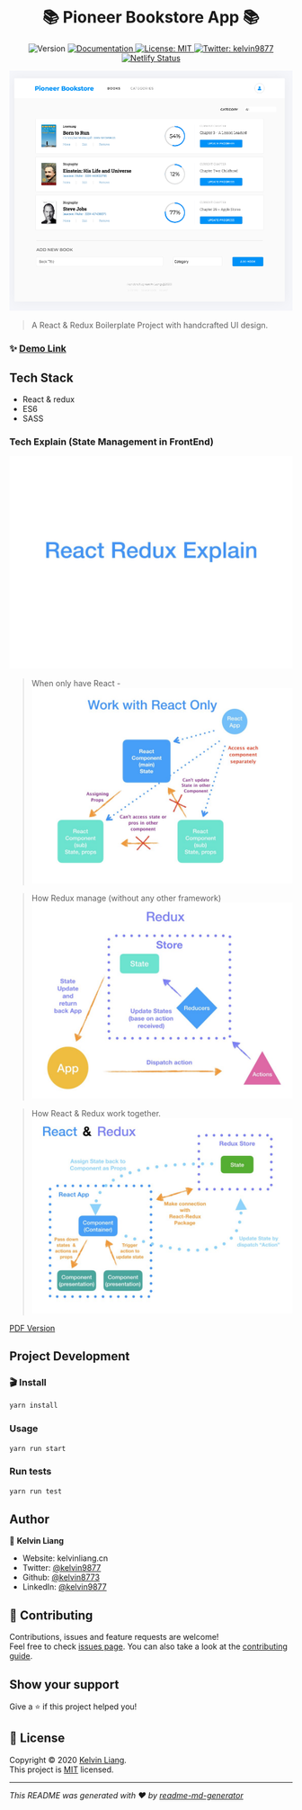 <h1 align="center">📚 Pioneer Bookstore App 📚</h1>
<p align="center">
  <img alt="Version" src="https://img.shields.io/badge/version-1.0.0-blue.svg?cacheSeconds=2592000" />
  <a href="https://github.com/kelvin8773/bookstore/blob/master/README.md" target="_blank">
    <img alt="Documentation" src="https://img.shields.io/badge/documentation-yes-brightgreen.svg" />
  </a>
  <a href="https://github.com/kelvin8773/bookstore/blob/master/LICENSE" target="_blank">
    <img alt="License: MIT" src="https://img.shields.io/badge/License-MIT-yellow.svg" />
  </a>
  <a href="https://twitter.com/kelvin9877" target="_blank">
    <img alt="Twitter: kelvin9877" src="https://img.shields.io/twitter/follow/kelvin9877.svg?style=social" />
  </a>
  <a href="https://app.netlify.com/sites/pioneer-bookstore/deploys" target="_blank">
    <img alt="Netlify Status" src="https://api.netlify.com/api/v1/badges/3d12bf85-5d89-4689-a0bb-434136e88aa1/deploy-status" />
  </a>
</p>

[![Bookstore-sceenshot](./docs/bookstore-showcase.png)](https://bookstore.kelvinliang.cn)

> A React & Redux Boilerplate Project with handcrafted UI design.

### ✨ [Demo Link](https://bookstore.kelvinliang.cn/)

## Tech Stack
* React & redux
* ES6
* SASS

### Tech Explain (State Management in FrontEnd)
![react-redux-explain-01](./docs/React_Redux-Explain.001.jpeg)

> When only have React -
![react-redux-explain-02](./docs/React_Redux-Explain.002.jpeg)

> How Redux manage (without any other framework)
![react-redux-explain-03](./docs/React_Redux-Explain.003.jpeg)

> How React & Redux work together.
![react-redux-explain-04](./docs/React_Redux-Explain.004.jpeg)

[PDF Version](./docs/React_Redux-Explain.pdf)

## Project Development

### 🎬 Install

```sh
yarn install
```

### Usage

```sh
yarn run start
```

### Run tests

```sh
yarn run test
```

## Author

👤 **Kelvin Liang**

* Website: kelvinliang.cn
* Twitter: [@kelvin9877](https://twitter.com/kelvin9877)
* Github: [@kelvin8773](https://github.com/kelvin8773)
* LinkedIn: [@kelvin9877](https://linkedin.com/in/kelvin9877)

## 🤝 Contributing

Contributions, issues and feature requests are welcome!<br />Feel free to check [issues page](https://github.com/kelvin8773/bookstore/issues). You can also take a look at the [contributing guide](https://github.com/kelvin8773/bookstore/pulls).

## Show your support

Give a ⭐️ if this project helped you!

## 📝 License

Copyright © 2020 [Kelvin Liang](https://github.com/kelvin8773).<br />
This project is [MIT](https://github.com/kelvin8773/bookstore/blob/master/LICENSE) licensed.

***
_This README was generated with ❤️ by [readme-md-generator](https://github.com/kefranabg/readme-md-generator)_